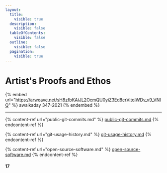 ```yaml
---
layout:
  title:
    visible: true
  description:
    visible: false
  tableOfContents:
    visible: false
  outline:
    visible: false
  pagination:
    visible: true
---
```


# Artist's Proofs and Ethos

{% embed url="https://arweave.net/sH8zfbKAiJL2OcmQU0yiZ3Ed8crVitoIWDv_v9_VNIQ" %}
awalkaday 347-2021
{% endembed %}

***

{% content-ref url="public-git-commits.md" %}
[public-git-commits.md](public-git-commits.md)
{% endcontent-ref %}

{% content-ref url="git-usage-history.md" %}
[git-usage-history.md](git-usage-history.md)
{% endcontent-ref %}

{% content-ref url="open-source-software.md" %}
[open-source-software.md](open-source-software.md)
{% endcontent-ref %}

#### 17
